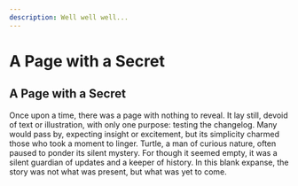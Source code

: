 ```yaml
---
description: Well well well...
---
```


# A Page with a Secret

## A Page with a Secret

Once upon a time, there was a page with nothing to reveal. It lay still, devoid of text or illustration, with only one purpose: testing the changelog. Many would pass by, expecting insight or excitement, but its simplicity charmed those who took a moment to linger. Turtle, a man of curious nature, often paused to ponder its silent mystery. For though it seemed empty, it was a silent guardian of updates and a keeper of history. In this blank expanse, the story was not what was present, but what was yet to come.
